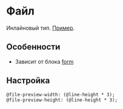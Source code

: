# Файл

Инлайновый тип. [Пример](http://sedona.stage.constlab.ru/blocks/file/).

## Особенности

* Зависит от блока [form](https://github.com/constlab/sedona-blocks/tree/master/form)

## Настройка

```less
@file-preview-width: (@line-height * 3);
@file-preview-height: (@line-height * 3);
```
